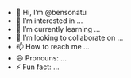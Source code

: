 - 👋 Hi, I’m @bensonatu
- 👀 I’m interested in ...
- 🌱 I’m currently learning ...
- 💞️ I’m looking to collaborate on ...
- 📫 How to reach me ...
- 😄 Pronouns: ...
- ⚡ Fun fact: ...

<!---
bensonatu/bensonatu is a ✨ special ✨ repository because its `README.md` (this file) appears on your GitHub profile.
You can click the Preview link to take a look at your changes.
--->
